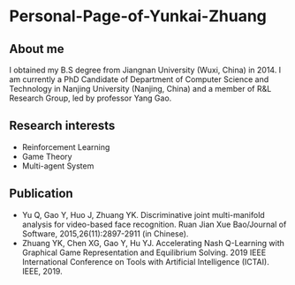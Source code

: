 # Personal-Page-of-Yunkai-Zhuang
## About me
I obtained my B.S degree from Jiangnan University (Wuxi, China) in 2014. I am currently a PhD Candidate of Department of Computer Science and Technology in Nanjing University (Nanjing, China) and a member of R&L Research Group, led by professor Yang Gao.
## Research interests
* Reinforcement Learning<br>
* Game Theory<br>
* Multi-agent System<br>
## Publication
* Yu Q, Gao Y, Huo J, Zhuang YK. Discriminative joint multi-manifold analysis for video-based face recognition.
Ruan Jian Xue Bao/Journal of Software, 2015,26(11):2897-2911 (in Chinese).
* Zhuang YK, Chen XG, Gao Y, Hu YJ. Accelerating Nash Q-Learning with Graphical Game Representation and Equilibrium Solving. 2019 IEEE International Conference on Tools with Artificial Intelligence (ICTAI). IEEE, 2019.
